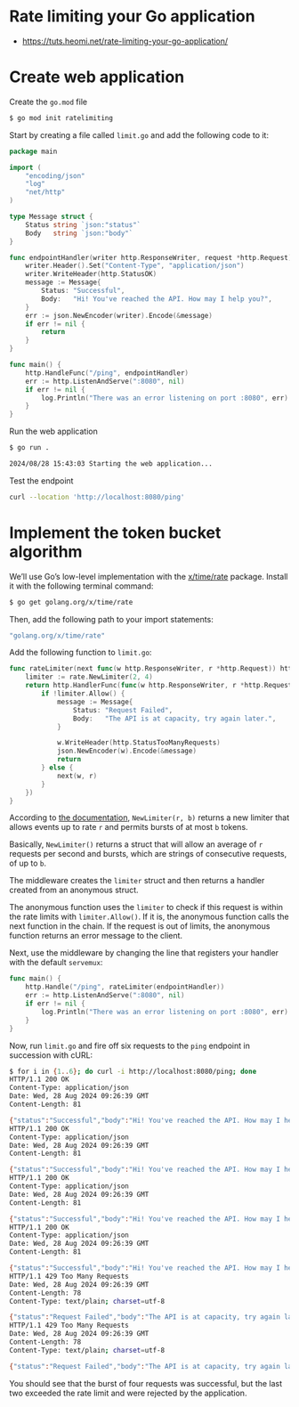 #  Rate limiting your Go application 
* https://tuts.heomi.net/rate-limiting-your-go-application/

# Create web application

Create the `go.mod` file
```bash
$ go mod init ratelimiting
```

Start by creating a file called `limit.go` and add the following code to it:
```go
package main

import (
    "encoding/json"
    "log"
    "net/http"
)

type Message struct {
    Status string `json:"status"`
    Body   string `json:"body"`
}

func endpointHandler(writer http.ResponseWriter, request *http.Request) {
    writer.Header().Set("Content-Type", "application/json")
    writer.WriteHeader(http.StatusOK)
    message := Message{
        Status: "Successful",
        Body:   "Hi! You've reached the API. How may I help you?",
    }
    err := json.NewEncoder(writer).Encode(&message)
    if err != nil {
        return
    }
}

func main() {    
    http.HandleFunc("/ping", endpointHandler)
    err := http.ListenAndServe(":8080", nil)
    if err != nil {
        log.Println("There was an error listening on port :8080", err)
    }
}
```

Run the web application
```bash
$ go run .

2024/08/28 15:43:03 Starting the web application...
```

Test the endpoint
```bash
curl --location 'http://localhost:8080/ping'
```


# Implement the token bucket algorithm

We’ll use Go’s low-level implementation with the [x/time/rate](https://godoc.org/golang.org/x/time/rate) package. Install it with the following terminal command:
```bash
$ go get golang.org/x/time/rate
```

Then, add the following path to your import statements:
```go
"golang.org/x/time/rate"
```

Add the following function to `limit.go`:
```go
func rateLimiter(next func(w http.ResponseWriter, r *http.Request)) http.Handler {
    limiter := rate.NewLimiter(2, 4)
    return http.HandlerFunc(func(w http.ResponseWriter, r *http.Request) {
        if !limiter.Allow() {
            message := Message{
                Status: "Request Failed",
                Body:   "The API is at capacity, try again later.",
            }

            w.WriteHeader(http.StatusTooManyRequests)
            json.NewEncoder(w).Encode(&message)
            return
        } else {
            next(w, r)
        }
    })
}
```

According to [the documentation](https://pkg.go.dev/golang.org/x/time/rate?utm_source=godoc#NewLimiter), `NewLimiter(r, b)` returns a new limiter that allows events up to rate `r` and permits bursts of at most `b` tokens.

Basically, `NewLimiter()` returns a struct that will allow an average of `r` requests per second and bursts, which are strings of consecutive requests, of up to `b`.

The middleware creates the `limiter` struct and then returns a handler created from an anonymous struct. 

The anonymous function uses the `limiter` to check if this request is within the rate limits with `limiter.Allow()`. If it is, the anonymous function calls the next function in the chain. If the request is out of limits, the anonymous function returns an error message to the client.

Next, use the middleware by changing the line that registers your handler with the default `servemux`:
```go
func main() {
    http.Handle("/ping", rateLimiter(endpointHandler))
    err := http.ListenAndServe(":8080", nil)
    if err != nil {
        log.Println("There was an error listening on port :8080", err)
    }
} 
```

Now, run `limit.go` and fire off six requests to the `ping` endpoint in succession with cURL:
```bash
$ for i in {1..6}; do curl -i http://localhost:8080/ping; done
HTTP/1.1 200 OK
Content-Type: application/json
Date: Wed, 28 Aug 2024 09:26:39 GMT
Content-Length: 81

{"status":"Successful","body":"Hi! You've reached the API. How may I help you?"}
HTTP/1.1 200 OK
Content-Type: application/json
Date: Wed, 28 Aug 2024 09:26:39 GMT
Content-Length: 81

{"status":"Successful","body":"Hi! You've reached the API. How may I help you?"}
HTTP/1.1 200 OK
Content-Type: application/json
Date: Wed, 28 Aug 2024 09:26:39 GMT
Content-Length: 81

{"status":"Successful","body":"Hi! You've reached the API. How may I help you?"}
HTTP/1.1 200 OK
Content-Type: application/json
Date: Wed, 28 Aug 2024 09:26:39 GMT
Content-Length: 81

{"status":"Successful","body":"Hi! You've reached the API. How may I help you?"}
HTTP/1.1 429 Too Many Requests
Date: Wed, 28 Aug 2024 09:26:39 GMT
Content-Length: 78
Content-Type: text/plain; charset=utf-8

{"status":"Request Failed","body":"The API is at capacity, try again later."}
HTTP/1.1 429 Too Many Requests
Date: Wed, 28 Aug 2024 09:26:39 GMT
Content-Length: 78
Content-Type: text/plain; charset=utf-8

{"status":"Request Failed","body":"The API is at capacity, try again later."}
```

You should see that the burst of four requests was successful, but the last two exceeded the rate limit and were rejected by the application.
